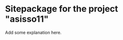 Sitepackage for the project "asisso11"
==============================================================

Add some explanation here.
